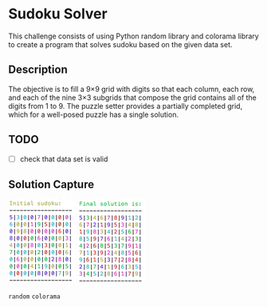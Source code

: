 # Sudoku Solver

This challenge consists of using Python random library and colorama library to create a program that solves sudoku based on the given data set.

## Description

The objective is to fill a 9×9 grid with digits so that each column, each row, and each of the nine 3×3 subgrids that compose the grid contains all of the digits from 1 to 9. The puzzle setter provides a partially completed grid, which for a well-posed puzzle has a single solution.

## TODO

- [ ] check that data set is valid

## Solution Capture

![Given](given.png?raw=true "Given")
![Solved](solved.png?raw=true "Solved")

```random``` ```colorama```
